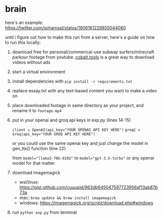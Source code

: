 # brain
here's an example: https://twitter.com/sohamsal/status/1806161229855044080

until i figure out how to make this run from a server, here's a guide on how to run this locally:

1. download free for personal/commerical-use subway surfers/minecraft parkour footage from youtube. [cobalt.tools](https://cobalt.tools) is a great way to download videos without ads

2. start a virtual environment

3. install dependencies with `pip install -r requirements.txt`

4. replace essay.txt with any text-based content you want to make a video on

5. place downloaded footage in same directory as your project, and rename it to `footage.mp4`

6. put in your openai and groq api keys in exp.py (lines 14-15)

    `client = OpenAI(api_key="YOUR OPENAI API KEY HERE")`
    `groqC = Groq(api_key="YOUR GROQ API KEY HERE")`

    or you could use the same openai key and just change the model in gen_tts() function (line 22)

    from `model="llama3-70b-8192"` to `model="gpt-3.5-turbo"` or any openai model for that matter

7. download imagemagick 
    - wsl/linux: https://gist.github.com/cuuupid/963db645047597723956af13ab87b73a
    - mac: `brew update && brew install imagemagick` 
    - windows: https://imagemagick.org/script/download.php#windows

8. run `python exp.py` from terminal
